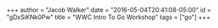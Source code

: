+++
author = "Jacob Walker"
date = "2016-05-04T20:41:08-05:00"
id = "gDxSiKNk0Pw"
title = "WWC Intro To Go Workshop"
tags = ["go"]
+++
